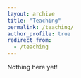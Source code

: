 ```yaml
---
layout: archive
title: "Teaching"
permalink: /teaching/
author_profile: true
redirect_from:
  - /teaching
---
```


Nothing here yet! 